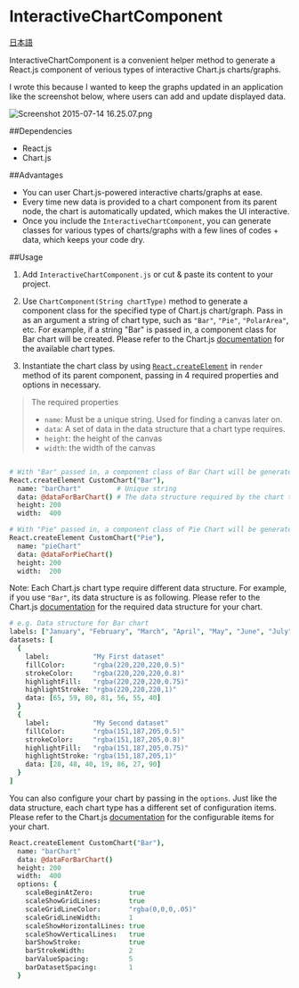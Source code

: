 # InteractiveChartComponent

[日本語](http://qiita.com/mnishiguchi/items/aeb6231b405051aba85c)

InteractiveChartComponent is a convenient helper method to generate a React.js component of verious types of interactive Chart.js charts/graphs. 

I wrote this because I wanted to keep the graphs updated in an application like the screenshot below, where users can add and update displayed data.

![Screenshot 2015-07-14 16.25.07.png](https://qiita-image-store.s3.amazonaws.com/0/82804/02afbf45-52ce-476f-b304-7d1862f6d2ea.png)

##Dependencies

- React.js
- Chart.js

##Advantages

- You can user Chart.js-powered interactive charts/graphs at ease.
- Every time new data is provided to a chart component from its parent node, the chart is automatically updated, which makes the UI interactive.
- Once you include the `InteractiveChartComponent`, you can generate classes for various types of charts/graphs with a few lines of codes + data, which keeps your code dry.

##Usage

1. Add `InteractiveChartComponent.js` or cut & paste its content to your project.

2. Use `ChartComponent(String chartType)` method to generate a component class for the specified type of Chart.js chart/graph. Pass in as an argument a string of chart type, such as `"Bar"`, `"Pie"`, `"PolarArea"`, etc. For example, if a string "Bar" is passed in, a component class for Bar chart will be created. Please refer to the Chart.js [documentation](http://www.chartjs.org/docs/) for the available chart types.

3. Instantiate the chart class by using [`React.createElement`](https://facebook.github.io/react/docs/top-level-api.html#react.createelement) in `render` method of its parent component, passing in 4 required properties and options in necessary.

>The required properties
>+ `name`:   Must be a unique string. Used for finding a canvas later on.
>+ `data`:   A set of data in the data structure that a chart type requires.
>+ `height`: the height of the canvas
>+ `width`:  the width of the canvas

```coffeescript

# With "Bar" passed in, a component class of Bar Chart will be generated.
React.createElement CustomChart("Bar"),
  name: "barChart"         # Unique string
  data: @dataForBarChart() # The data structure required by the chart type you use.
  height: 200
  width:  400

# With "Pie" passed in, a component class of Pie Chart will be generated.
React.createElement CustomChart("Pie"),          
  name: "pieChart"
  data: @dataForPieChart()           
  height: 200            
  width:  200
```


Note: Each Chart.js chart type require different data structure.
For example, if you use `"Bar"`, its data structure is as following. Please refer to the Chart.js [documentation](http://www.chartjs.org/docs/) for the required data structure for your chart.


```coffeescript
# e.g. Data structure for Bar chart
labels: ["January", "February", "March", "April", "May", "June", "July"]
datasets: [
  {
    label:           "My First dataset"
    fillColor:       "rgba(220,220,220,0.5)"
    strokeColor:     "rgba(220,220,220,0.8)"
    highlightFill:   "rgba(220,220,220,0.75)"
    highlightStroke: "rgba(220,220,220,1)"
    data: [65, 59, 80, 81, 56, 55, 40]
  }
  {
    label:           "My Second dataset"
    fillColor:       "rgba(151,187,205,0.5)"
    strokeColor:     "rgba(151,187,205,0.8)"
    highlightFill:   "rgba(151,187,205,0.75)"
    highlightStroke: "rgba(151,187,205,1)"
    data: [28, 48, 40, 19, 86, 27, 90]
  }
]
```

You can also configure your chart by passing in the `options`. Just like the data structure, each chart type has a different set of configuration items. Please refer to the Chart.js [documentation](http://www.chartjs.org/docs/) for the configurable items for your chart.

```coffeescript
React.createElement CustomChart("Bar"),
  name: "barChart"
  data: @dataForBarChart()
  height: 200
  width:  400
  options: {
    scaleBeginAtZero:         true
    scaleShowGridLines:       true
    scaleGridLineColor:       "rgba(0,0,0,.05)"
    scaleGridLineWidth:       1
    scaleShowHorizontalLines: true
    scaleShowVerticalLines:   true
    barShowStroke:            true
    barStrokeWidth:           2
    barValueSpacing:          5
    barDatasetSpacing:        1
  }
```

